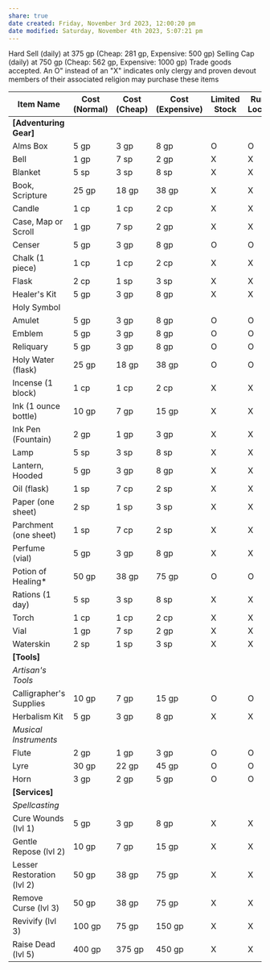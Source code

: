 ```yaml
---
share: true
date created: Friday, November 3rd 2023, 12:00:20 pm
date modified: Saturday, November 4th 2023, 5:07:21 pm
---
```


Hard Sell (daily) at 375 gp (Cheap: 281 gp, Expensive: 500 gp) 
Selling Cap (daily) at 750 gp (Cheap: 562 gp, Expensive: 1000 gp) 
Trade goods accepted. 
An O" instead of an "X" indicates only clergy and proven devout members of their associated religion may purchase these items

| Item Name                  | Cost (Normal) | Cost (Cheap) | Cost (Expensive) | Limited Stock | Rural Locale | Urban Locale | Premium Locale |
| -------------------------- | ------------- | ------------ | ---------------- | ------------- | ------------ | ------------ | -------------- |
| **[Adventuring Gear]**     |               |              |                  |               |              |              |                |
| Alms Box                   | 5 gp          | 3 gp         | 8 gp             | O             | O            | O            | O              |
| Bell                       | 1 gp          | 7 sp         | 2 gp             | X             | X            | X            | X              |
| Blanket                    | 5 sp          | 3 sp         | 8 sp             | X             | X            | X            | X              |
| Book, Scripture            | 25 gp         | 18 gp        | 38 gp            | X             | X            | X            | X              |
| Candle                     | 1 cp          | 1 cp         | 2 cp             | X             | X            | X            | X              |
| Case, Map or Scroll        | 1 gp          | 7 sp         | 2 gp             | X             | X            | X            | X              |
| Censer                     | 5 gp          | 3 gp         | 8 gp             | O             | O            | O            | O              |
| Chalk (1 piece)            | 1 cp          | 1 cp         | 2 cp             | X             | X            | X            | X              |
| Flask                      | 2 cp          | 1 sp         | 3 sp             | X             | X            | X            | X              |
| Healer's Kit               | 5 gp          | 3 gp         | 8 gp             | X             | X            | X            | X              |
| Holy Symbol                |               |              |                  |               |              |              |                |
| Amulet                     | 5 gp          | 3 gp         | 8 gp             | O             | O            | O            | O              |
| Emblem                     | 5 gp          | 3 gp         | 8 gp             | O             | O            | O            | O              |
| Reliquary                  | 5 gp          | 3 gp         | 8 gp             | O             | O            | O            | O              |
| Holy Water (flask)         | 25 gp         | 18 gp        | 38 gp            | O             | O            | O            | O              |
| Incense (1 block)          | 1 cp          | 1 cp         | 2 cp             | X             | X            | X            | X              |
| Ink (1 ounce bottle)       | 10 gp         | 7 gp         | 15 gp            | X             | X            | X            | X              |
| Ink Pen (Fountain)         | 2 gp          | 1 gp         | 3 gp             | X             | X            | X            | X              |
| Lamp                       | 5 sp          | 3 sp         | 8 sp             | X             | X            | X            | X              |
| Lantern, Hooded            | 5 gp          | 3 gp         | 8 gp             | X             | X            | X            | X              |
| Oil (flask)                | 1 sp          | 7 cp         | 2 sp             | X             | X            | X            | X              |
| Paper (one sheet)          | 2 sp          | 1 sp         | 3 sp             | X             | X            | X            | X              |
| Parchment (one sheet)      | 1 sp          | 7 cp         | 2 sp             | X             | X            | X            | X              |
| Perfume (vial)             | 5 gp          | 3 gp         | 8 gp             | X             | X            | X            | X              |
| Potion of Healing*         | 50 gp         | 38 gp        | 75 gp            | O             | O            | O            | O              |
| Rations (1 day)            | 5 sp          | 3 sp         | 8 sp             | X             | X            | X            | X              |
| Torch                      | 1 cp          | 1 cp         | 2 cp             | X             | X            | X            | X              |
| Vial                       | 1 gp          | 7 sp         | 2 gp             | X             | X            | X            | X              |
| Waterskin                  | 2 sp          | 1 sp         | 3 sp             | X             | X            | X            | X              |
| **[Tools]**                |               |              |                  |               |              |              |                |
| *Artisan's Tools*            |               |              |                  |               |              |              |                |
| Calligrapher's Supplies    | 10 gp         | 7 gp         | 15 gp            | O             | O            | O            | O              |
| Herbalism Kit              | 5 gp          | 3 gp         | 8 gp             | X             | X            | X            | X              |
| *Musical Instruments*   |               |              |                  |               |              |              |                |
| Flute                      | 2 gp          | 1 gp         | 3 gp             | O             | O            | O            | O              |
| Lyre                       | 30 gp         | 22 gp        | 45 gp            | O             | O            | O            | O              |
| Horn                       | 3 gp          | 2 gp         | 5 gp             | O             | O            | O            | O              |
| **[Services]**             |               |              |                  |               |              |              |                |
| *Spellcasting*               |               |              |                  |               |              |              |                |
| Cure Wounds (lvl 1)        | 5 gp          | 3 gp         | 8 gp             | X             | X            | X            | X              |
| Gentle Repose (lvl 2)      | 10 gp         | 7 gp         | 15 gp            | X             | X            | X            | X              |
| Lesser Restoration (lvl 2) | 50 gp         | 38 gp        | 75 gp            | X             | X            | X            | X              |
| Remove Curse (lvl 3)       | 50 gp         | 38 gp        | 75 gp            | X             | X            | X            | X              |
| Revivify (lvl 3)           | 100 gp        | 75 gp        | 150 gp           | X             | X            | X            | X              |
| Raise Dead (lvl 5)         | 400 gp        | 375 gp       | 450 gp           | X             | X            | X            | X              |